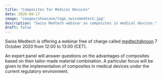 ```yaml
---
title: "Composites for Medical Devices"
date: 2020-09-17
image: "images/showcase/logo_swissmedtech.jpg"
description: "Swiss Medtech webinar on composites in medical devices."
draft: false
---
```


Swiss Medtech is offering a webinar free of charge called [medtech@noon](https://www.swiss-medtech.ch/en/events/event/medtechnoon-7-october-2020) 7 October 2020 from 12:00 to 13:00 (CET).

An expert panel will answer questions on the advantages of composites based on their tailor-made material combination.
A particular focus will be given to the implementation of composites in medical devices under the current regulatory environment.

